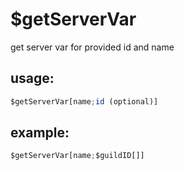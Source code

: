 # $getServerVar
get server var for provided id and name
## usage:
```js
$getServerVar[name;id (optional)]
```
## example: 
```js
$getServerVar[name;$guildID[]]
```

